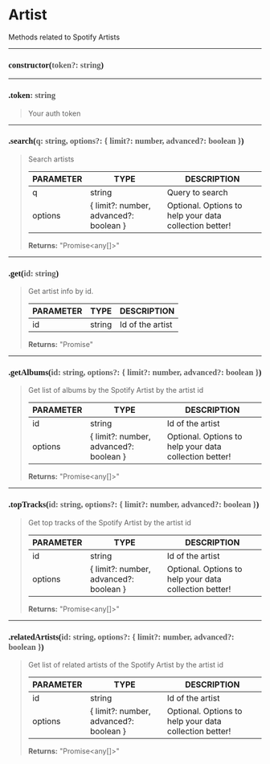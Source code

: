 # Artist

Methods related to Spotify Artists

---
<h3 style="font-family: consolas;" id="constructor">constructor(<font style="opacity: 0.7; font-weight: light;">token?: string</font>)</h3>


---
<h3 style="font-family: consolas;" id="token">.token<font style="opacity: 0.7; font-weight: light;">: string</font></h3>

> Your auth token
> 

---
<h3 style="font-family: consolas;" id="search">.search(<font style="opacity: 0.7; font-weight: light;">q: string, options?: { limit?: number, advanced?: boolean }</font>)</h3>

> Search artists
> 
> | PARAMETER   | TYPE    | DESCRIPTION    |
> |--------|---------|----------------|
> | q | string | Query to search |
> | options | { limit?: number, advanced?: boolean } | <font style="opacity: 07;">Optional. </font>Options to help your data collection better! |
> 
> **Returns:** "Promise<any[]>"

---
<h3 style="font-family: consolas;" id="get">.get(<font style="opacity: 0.7; font-weight: light;">id: string</font>)</h3>

> Get artist info by id.
> 
> | PARAMETER   | TYPE    | DESCRIPTION    |
> |--------|---------|----------------|
> | id | string | Id of the artist |
> 
> **Returns:** "Promise<any>"

---
<h3 style="font-family: consolas;" id="getalbums">.getAlbums(<font style="opacity: 0.7; font-weight: light;">id: string, options?: { limit?: number, advanced?: boolean }</font>)</h3>

> Get list of albums by the Spotify Artist by the artist id
> 
> | PARAMETER   | TYPE    | DESCRIPTION    |
> |--------|---------|----------------|
> | id | string | Id of the artist |
> | options | { limit?: number, advanced?: boolean } | <font style="opacity: 07;">Optional. </font>Options to help your data collection better! |
> 
> **Returns:** "Promise<any[]>"

---
<h3 style="font-family: consolas;" id="toptracks">.topTracks(<font style="opacity: 0.7; font-weight: light;">id: string, options?: { limit?: number, advanced?: boolean }</font>)</h3>

> Get top tracks of the Spotify Artist by the artist id
> 
> | PARAMETER   | TYPE    | DESCRIPTION    |
> |--------|---------|----------------|
> | id | string | Id of the artist |
> | options | { limit?: number, advanced?: boolean } | <font style="opacity: 07;">Optional. </font>Options to help your data collection better! |
> 
> **Returns:** "Promise<any[]>"

---
<h3 style="font-family: consolas;" id="relatedartists">.relatedArtists(<font style="opacity: 0.7; font-weight: light;">id: string, options?: { limit?: number, advanced?: boolean }</font>)</h3>

> Get list of related artists of the Spotify Artist by the artist id
> 
> | PARAMETER   | TYPE    | DESCRIPTION    |
> |--------|---------|----------------|
> | id | string | Id of the artist |
> | options | { limit?: number, advanced?: boolean } | <font style="opacity: 07;">Optional. </font>Options to help your data collection better! |
> 
> **Returns:** "Promise<any[]>"